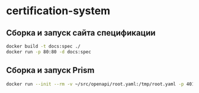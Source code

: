# certification-system

## Сборка и запуск сайта спецификации

```bash
docker build -t docs:spec ./
docker run -p 80:80 -d docs:spec
```


## Сборка и запуск Prism
```bash
docker run --init --rm -v ~/src/openapi/root.yaml:/tmp/root.yaml -p 4010:4010 stoplight/prism:5 mock -d -h 0.0.0.0 "/tmp/root.yaml"
```
